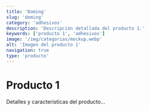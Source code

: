 ```yaml
---
title: 'Doming'
slug: 'doming'
category: 'adhesivos'
description: 'Descripción detallada del producto 1.'
keywords: ['producto 1', 'adhesivos']
image: '/img/categorias/mockup.webp'
alt: 'Imagen del producto 1'
navigation: true
type: 'producto'
---
```

# Producto 1
Detalles y características del producto...